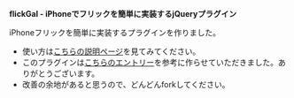 **flickGal - iPhoneでフリックを簡単に実装するjQueryプラグイン**

iPhoneフリックを簡単に実装するプラグインを作りました。

- 使い方は[こちらの説明ページ](http://stakamura.me/jquery/flickgal/)を見てみてください。
- このプラグインは[こちらのエントリー](http://dev.worksap.co.jp/Members/nogunogu/2010/07/14/iphonesafari-javascript%E3%81%A8css%E3%82%A2%E3%83%8B%E3%83%A1%E3%83%BC%E3%82%B7%E3%83%A7%E3%83%B3%E3%81%A7%E3%83%95%E3%83%AA%E3%83%83%E3%82%AF%E6%93%8D%E4%BD%9C%E3%82%92%E5%AE%9F%E8%A3%85%E3%81%97-3/)を参考に作らせていただきました。ありがとうございます。
- 改善の余地があると思うので、どんどんforkしてください。